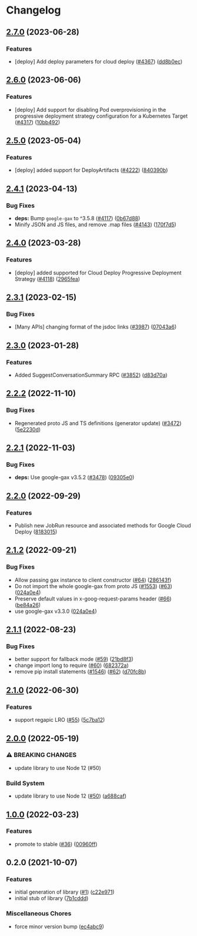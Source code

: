 # Changelog

## [2.7.0](https://github.com/googleapis/google-cloud-node/compare/deploy-v2.6.0...deploy-v2.7.0) (2023-06-28)


### Features

* [deploy] Add deploy parameters for cloud deploy ([#4367](https://github.com/googleapis/google-cloud-node/issues/4367)) ([dd8b0ec](https://github.com/googleapis/google-cloud-node/commit/dd8b0ec2df1c39330e1a104de55e809d9a31a1a9))

## [2.6.0](https://github.com/googleapis/google-cloud-node/compare/deploy-v2.5.0...deploy-v2.6.0) (2023-06-06)


### Features

* [deploy] Add support for disabling Pod overprovisioning in the progressive deployment strategy configuration for a Kubernetes Target ([#4317](https://github.com/googleapis/google-cloud-node/issues/4317)) ([10bb492](https://github.com/googleapis/google-cloud-node/commit/10bb49288c297bfd04bf48b26646e3990b454e27))

## [2.5.0](https://github.com/googleapis/google-cloud-node/compare/deploy-v2.4.1...deploy-v2.5.0) (2023-05-04)


### Features

* [deploy] added support for DeployArtifacts ([#4222](https://github.com/googleapis/google-cloud-node/issues/4222)) ([840390b](https://github.com/googleapis/google-cloud-node/commit/840390b4fdad779617572db6ce54922cb894e667))

## [2.4.1](https://github.com/googleapis/google-cloud-node/compare/deploy-v2.4.0...deploy-v2.4.1) (2023-04-13)


### Bug Fixes

* **deps:** Bump `google-gax` to ^3.5.8 ([#4117](https://github.com/googleapis/google-cloud-node/issues/4117)) ([0b67d88](https://github.com/googleapis/google-cloud-node/commit/0b67d883963643ce1b4f6d2ccd3e8d37adf6e029))
* Minify JSON and JS files, and remove .map files ([#4143](https://github.com/googleapis/google-cloud-node/issues/4143)) ([170f7d5](https://github.com/googleapis/google-cloud-node/commit/170f7d57b8fd344d182a8e758867b8124722eebc))

## [2.4.0](https://github.com/googleapis/google-cloud-node/compare/deploy-v2.3.1...deploy-v2.4.0) (2023-03-28)


### Features

* [deploy] added supported for Cloud Deploy Progressive Deployment Strategy ([#4118](https://github.com/googleapis/google-cloud-node/issues/4118)) ([2965fea](https://github.com/googleapis/google-cloud-node/commit/2965feabbec63b308d7e1c36f98ba3405f879cfb))

## [2.3.1](https://github.com/googleapis/google-cloud-node/compare/deploy-v2.3.0...deploy-v2.3.1) (2023-02-15)


### Bug Fixes

* [Many APIs] changing format of the jsdoc links ([#3987](https://github.com/googleapis/google-cloud-node/issues/3987)) ([07043a6](https://github.com/googleapis/google-cloud-node/commit/07043a629545ad418f33f90f9f96147a136e1728))

## [2.3.0](https://github.com/googleapis/google-cloud-node/compare/deploy-v2.2.2...deploy-v2.3.0) (2023-01-28)


### Features

* Added SuggestConversationSummary RPC ([#3852](https://github.com/googleapis/google-cloud-node/issues/3852)) ([d83d70a](https://github.com/googleapis/google-cloud-node/commit/d83d70a25f78812a44c4476b2149fbdef0a2baa1))

## [2.2.2](https://github.com/googleapis/google-cloud-node/compare/deploy-v2.2.1...deploy-v2.2.2) (2022-11-10)


### Bug Fixes

* Regenerated proto JS and TS definitions (generator update) ([#3472](https://github.com/googleapis/google-cloud-node/issues/3472)) ([5e2230d](https://github.com/googleapis/google-cloud-node/commit/5e2230dfc4302bb2ac9628ff4200eb46509e103d))

## [2.2.1](https://github.com/googleapis/google-cloud-node/compare/deploy-v2.2.0...deploy-v2.2.1) (2022-11-03)


### Bug Fixes

* **deps:** Use google-gax v3.5.2 ([#3478](https://github.com/googleapis/google-cloud-node/issues/3478)) ([09305e0](https://github.com/googleapis/google-cloud-node/commit/09305e06548b89dc17bb3d3167e2d1e69588caa4))

## [2.2.0](https://github.com/googleapis/nodejs-deploy/compare/v2.1.2...v2.2.0) (2022-09-29)


### Features

* Publish new JobRun resource and associated methods for Google Cloud Deploy ([8183015](https://github.com/googleapis/nodejs-deploy/commit/8183015c907f932346fde8c3b6dc981a3e561efe))

## [2.1.2](https://github.com/googleapis/nodejs-deploy/compare/v2.1.1...v2.1.2) (2022-09-21)


### Bug Fixes

* Allow passing gax instance to client constructor ([#64](https://github.com/googleapis/nodejs-deploy/issues/64)) ([286143f](https://github.com/googleapis/nodejs-deploy/commit/286143f2e7aff409f57b57f58239c21fa16dc230))
* Do not import the whole google-gax from proto JS ([#1553](https://github.com/googleapis/nodejs-deploy/issues/1553)) ([#63](https://github.com/googleapis/nodejs-deploy/issues/63)) ([024a0e4](https://github.com/googleapis/nodejs-deploy/commit/024a0e4e4902950fc9b40bfed77f2c2ceacf2fce))
* Preserve default values in x-goog-request-params header ([#66](https://github.com/googleapis/nodejs-deploy/issues/66)) ([be84a26](https://github.com/googleapis/nodejs-deploy/commit/be84a262c1292cd804d7c3b4e0690e21ff122460))
* use google-gax v3.3.0 ([024a0e4](https://github.com/googleapis/nodejs-deploy/commit/024a0e4e4902950fc9b40bfed77f2c2ceacf2fce))

## [2.1.1](https://github.com/googleapis/nodejs-deploy/compare/v2.1.0...v2.1.1) (2022-08-23)


### Bug Fixes

* better support for fallback mode ([#59](https://github.com/googleapis/nodejs-deploy/issues/59)) ([21bd8f3](https://github.com/googleapis/nodejs-deploy/commit/21bd8f318612224884e01504e949d59f9f9c5615))
* change import long to require ([#60](https://github.com/googleapis/nodejs-deploy/issues/60)) ([682372a](https://github.com/googleapis/nodejs-deploy/commit/682372af2f6758cb797743ad08ad474837024219))
* remove pip install statements ([#1546](https://github.com/googleapis/nodejs-deploy/issues/1546)) ([#62](https://github.com/googleapis/nodejs-deploy/issues/62)) ([d70fc8b](https://github.com/googleapis/nodejs-deploy/commit/d70fc8b1f161cd908385001eb433fb0a1bdae561))

## [2.1.0](https://github.com/googleapis/nodejs-deploy/compare/v2.0.0...v2.1.0) (2022-06-30)


### Features

* support regapic LRO ([#55](https://github.com/googleapis/nodejs-deploy/issues/55)) ([5c7ba12](https://github.com/googleapis/nodejs-deploy/commit/5c7ba1270c9f7b386614a1efa4ef4e752b591fda))

## [2.0.0](https://github.com/googleapis/nodejs-deploy/compare/v1.0.0...v2.0.0) (2022-05-19)


### ⚠ BREAKING CHANGES

* update library to use Node 12 (#50)

### Build System

* update library to use Node 12 ([#50](https://github.com/googleapis/nodejs-deploy/issues/50)) ([a688caf](https://github.com/googleapis/nodejs-deploy/commit/a688caf817f5f760d951ad6e9570ee0f4a4c0c5f))

## [1.0.0](https://github.com/googleapis/nodejs-deploy/compare/v0.2.0...v1.0.0) (2022-03-23)


### Features

* promote to stable ([#36](https://github.com/googleapis/nodejs-deploy/issues/36)) ([00960ff](https://github.com/googleapis/nodejs-deploy/commit/00960ff75a3d40e9f4a81efb868e56642937e49f))

## 0.2.0 (2021-10-07)


### Features

* initial generation of library ([#1](https://www.github.com/googleapis/nodejs-deploy/issues/1)) ([c22e971](https://www.github.com/googleapis/nodejs-deploy/commit/c22e9711390855c0c992d3f89ac47360c7e47daf))
* initial stub of library ([7b1cddd](https://www.github.com/googleapis/nodejs-deploy/commit/7b1cdddd39f236838bba28d70ab9b24ba66a8aa5))


### Miscellaneous Chores

* force minor version bump ([ec4abc9](https://www.github.com/googleapis/nodejs-deploy/commit/ec4abc940641181946ae5c27079c9e72b26774cf))
